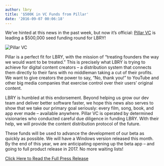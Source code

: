 ```yaml
---
author: lbry
title: '$500K in VC Funds from Pillar'
date: '2016-09-07 00:06:18'
---
```

We’ve hinted at this news in the past week, but now it’s official: [Pillar VC](http://pillar.vc/) is leading a $500,000 seed funding round for LBRY!

![Pillar VC](/img/news/pillarvc.png)

Pillar is a perfect fit for LBRY, with the mission of “treating founders the way we would want to be treated.” This is precisely what LBRY is trying to achieve for digital content creators – a distribution system that connects them directly to their fans with no middleman taking a cut of their profits. We want to give creators the power to say, “No, thank you!” to YouTube and other big media companies that exercise control over their users’ original content.

LBRY is humbled at this endorsement. Beyond helping us grow our dev team and deliver better software faster, we hope this news also serves to show that we take our primary goal seriously: every film, song, book, and app ever made – available anywhere. Pillar VC is operated by determined visionaries who conducted careful due diligence in funding LBRY. With their help, we will provide the content distribution protocol of the future.  

These funds will be used to advance the development of our beta as quickly as possible. We will have a Windows version released this month. By the end of this year, we are anticipating opening up the beta app – and going to full product release in 2017. No more waiting lists!

[Click Here to Read the Full Press Release](https://lbry.io/press/500k-fundraising-round-pillar-vc.md)
